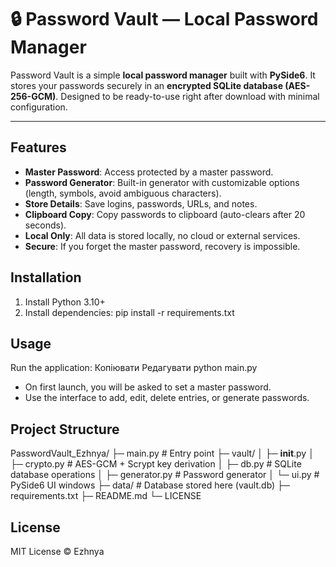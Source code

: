 # 🔒 Password Vault — Local Password Manager

Password Vault is a simple **local password manager** built with **PySide6**. It stores your passwords securely in an **encrypted SQLite database (AES-256-GCM)**. Designed to be ready-to-use right after download with minimal configuration.

---

## Features

- **Master Password**: Access protected by a master password.  
- **Password Generator**: Built-in generator with customizable options (length, symbols, avoid ambiguous characters).  
- **Store Details**: Save logins, passwords, URLs, and notes.  
- **Clipboard Copy**: Copy passwords to clipboard (auto-clears after 20 seconds).  
- **Local Only**: All data is stored locally, no cloud or external services.  
- **Secure**: If you forget the master password, recovery is impossible.  

## Installation

1. Install Python 3.10+  
2. Install dependencies: pip install -r requirements.txt


## Usage


Run the application:
Копіювати
Редагувати
python main.py

- On first launch, you will be asked to set a master password.
- Use the interface to add, edit, delete entries, or generate passwords.


## Project Structure

PasswordVault_Ezhnya/
├─ main.py                 # Entry point
├─ vault/
│   ├─ __init__.py
│   ├─ crypto.py           # AES-GCM + Scrypt key derivation
│   ├─ db.py               # SQLite database operations
│   ├─ generator.py        # Password generator
│   └─ ui.py               # PySide6 UI windows
├─ data/                   # Database stored here (vault.db)
├─ requirements.txt
├─ README.md
└─ LICENSE


## License
MIT License © Ezhnya
